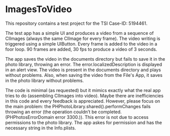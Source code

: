 # ImagesToVideo

This repository contains a test project for the TSI Case-ID: 5194461. 

The test app has a simple UI and produces a video from a sequence of CIImages (always the same CIImage for every frame). The video writing is triggered using a simple UIButton.
Every frame is added to the video in a foor loop. 90 frames are added, 30 fps to produce a video of 3 seconds. 

The app saves the video in the documents directory but fails to save it in the photo library, throwing an error. The error.localizedDescription is displayed in an alert view.
The video is present in the documents directory and plays without problems. 
Also, when saving the video from the File's App, it saves in the photo library without problems.

The code is minimal (as requested) but it mimics exactly what the real app tries to do (assembling CIImages into video). Maybe there are inefficiencies in this code and every feedback is appreciated. However, please focus on the main problem: 
the PHPhotoLibrary.shared().performChanges fails throwing an error (the operation couldn’t be completed. (PHPhotosErrorDomain error 3300.)). This error is not due to access permissions to the photo library. The app askes for permission and has the necessary string in the Info.plists.  
